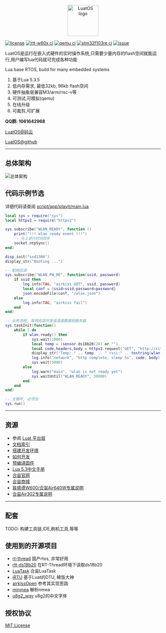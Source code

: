 <p align="center"><a href="#" target="_blank" rel="noopener noreferrer"><img width="100" src="logo.jpg" alt="LuatOS logo"></a></p>

[![license](https://img.shields.io/github/license/openLuat/LuatOS)](/LICENSE)
[![rtt-w60x ci](https://github.com/openLuat/LuatOS/workflows/rtt-w60x/badge.svg)](https://github.com/openLuat/LuatOS/actions?query=workflow%3Artt-w60x)
[![qemu ci](https://github.com/openLuat/LuatOS/workflows/qemu-vexpress-a9/badge.svg)](https://github.com/openLuat/LuatOS/actions?query=workflow%3Aqemu-vexpress-a9)
[![stm32f103re ci](https://github.com/openLuat/LuatOS/workflows/stm32f103re/badge.svg)](https://github.com/openLuat/LuatOS/actions?query=workflow%3Astm32f103re)
[![issue](https://img.shields.io/github/issues/openLuat/LuatOS)](https://github.com/openLuat/LuatOS/issues)

LuatOS是运行在嵌入式硬件的实时操作系统,只需要少量内存的flash空间就能运行,用户编写lua代码就可完成各种功能

Lua base RTOS, build for many embedded systems

1. 基于Lua 5.3.5
2. 低内存需求, 最低32kb, 96kb flash空间
3. 硬件抽象层兼容M3/arm/risc-v等
4. 可测试,可模拟(qemu)
5. 在线升级
6. 可裁剪,可扩展

**QQ群: 1061642968**

[LuatOS@码云](https://gitee.com/openLuat/LuatOS)

[LuatOS@github](https://github.com/openLuat/LuatOS)

----------------------------------------------------------------------------------
## 总体架构

![总体架构](system.jpg)

## 代码示例节选

详细代码请查阅 [script/app/playit/main.lua](script/app/playit/main.lua)

```lua
local sys = require("sys")
local httpv2 = require("httpv2")

sys.subscribe("WLAN_READY", function ()
    print("!!! wlan ready event !!!")
    -- 马上进行时间同步
    socket.ntpSync()
end)

disp.init("ssd1306")
display_str("Booting ...")

-- 配网回调
sys.subscribe("WLAN_PW_RE", function(ssid, password)
    if ssid then
        log.info(TAG, "airkiss GOT", ssid, password)
        local conf = {ssid=ssid,password=password}
        json.encodeFile(conf, "/wlan.json")
    else
        log.info(TAG, "airkiss fail")
    end
end)

-- 业务流程, 联网后定时发送温度数据到服务器
sys.taskInit(function()
    while 1 do
        if wlan.ready() then
            sys.wait(1000)
            local temp = (sensor.ds18b20(28) or "")
            local code,headers,body = httpv2.request("GET", "http://site0.cn/api/w60x/report/ds18b20?mac=" .. wlan.get_mac() .. "&temp=" .. tostring(temp))
            display_str("Temp: " .. temp  .. " rssi:" .. tostring(wlan.rssi()))
            log.info("network", "http complete, sleep 5s", code, body)
            sys.wait(5000)
        else
            log.warn("main", "wlan is not ready yet")
            sys.waitUntil("WLAN_READY", 30000)
        end
    end
end)

-- 主循环, 必须加
sys.run()
```

----------------------------------------------------------------------------------
## 资源

* 参阅 [Luat 平台层](docs/markdown/core/luat_platform.md)
* [文档索引](docs.md)
* [搭建开发环境](docs/markdown/proj/workspace.md)
* [如何开发](docs/markdown/proj/how_to_dev.md)
* [预编译固件](https://github.com/openLuat/LuatOS/releases)
* [Lua 5.3中文手册](https://www.runoob.com/manual/lua53doc/)
* [合宙官网](http://www.openluat.com)
* [合宙商城](http://m.openluat.com)
* [联盛德W600/合宙Air640W专属说明](docs/markdown/bsp/w600.md)
* [合宙Air302专属说明](bsp/air302/README.md)

----------------------------------------------------------------------------------
## 配套

TODO: 构建工具链,IDE,刷机工具,等等

## 使用到的开源项目

* [rt-thread](https://github.com/RT-Thread/rt-thread) 国产rtos, 非常好用
* [rtt-ds18b20](https://github.com/willianchanlovegithub/ds18b20) 在RT-Thread环境下读取ds18b20
* [LuaTask](https://github.com/openLuat/Luat_2G_RDA_8955) 合宙LuaTask
* [iRTU](https://github.com/hotdll/iRTU) 基于Luat的DTU, 稀饭大神
* [airkissOpen](https://github.com/heyuanjie87/airkissOpen) 参考其实现思路
* [minmea](https://github.com/kosma/minmea) 解析nmea
* [u8g2_wqy](https://github.com/larryli/u8g2_wqy) u8g2的中文字体

## 授权协议

[MIT License](LICENSE)
